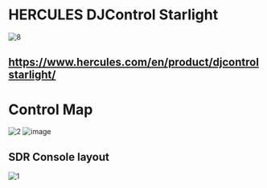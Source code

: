 # HERCULES DJControl Starlight

![8](https://user-images.githubusercontent.com/96939950/148629408-37990d4f-242e-4e08-9cff-69f1272515a9.png)
 
## https://www.hercules.com/en/product/djcontrolstarlight/


# Control Map
![2](https://user-images.githubusercontent.com/96939950/148629423-fedf29a3-0667-4d41-a89a-3c224bb29b24.png)
![image](https://user-images.githubusercontent.com/96939950/148629268-315104cd-5fe7-41f6-a404-4096bb3eb588.png)


## SDR Console layout

![1](https://user-images.githubusercontent.com/96939950/148629553-7dd9390b-f09a-494b-80e8-a1b68c9d48f7.png)
